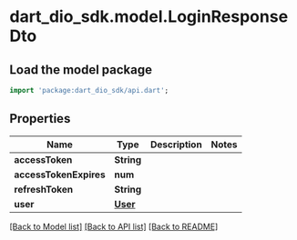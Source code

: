 # dart_dio_sdk.model.LoginResponseDto

## Load the model package
```dart
import 'package:dart_dio_sdk/api.dart';
```

## Properties
Name | Type | Description | Notes
------------ | ------------- | ------------- | -------------
**accessToken** | **String** |  | 
**accessTokenExpires** | **num** |  | 
**refreshToken** | **String** |  | 
**user** | [**User**](User.md) |  | 

[[Back to Model list]](../README.md#documentation-for-models) [[Back to API list]](../README.md#documentation-for-api-endpoints) [[Back to README]](../README.md)


